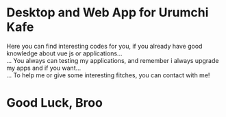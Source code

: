 # Desktop and Web App for Urumchi Kafe

Here you can find interesting codes for you, if you already have good knowledge about vue js or applications... <br>
... You always can testing my applications, and remember i always upgrade my apps and if you want... <br>
... To help me or give some interesting fitches, you can contact with me!

# Good Luck, Broo
